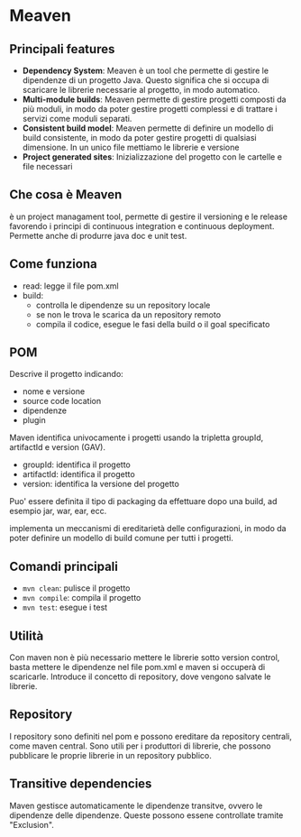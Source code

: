 # Meaven

## Principali features

- **Dependency System**: Meaven è un tool che permette di gestire le dipendenze di un progetto Java. Questo significa che si occupa di scaricare le librerie necessarie al progetto, in modo automatico.
- **Multi-module builds**: Meaven permette di gestire progetti composti da più moduli, in modo da poter gestire progetti complessi e di trattare i servizi come moduli separati.
- **Consistent build model**: Meaven permette di definire un modello di build consistente, in modo da poter gestire progetti di qualsiasi dimensione.
  In un unico file mettiamo le librerie e versione
- **Project generated sites**: Inizializzazione del progetto con le cartelle e file necessari

## Che cosa è Meaven

è un project managament tool, permette di gestire il versioning e le release favorendo i principi di continuous integration e continuous deployment.
Permette anche di produrre java doc e unit test.

## Come funziona

- read: legge il file pom.xml
- build:
  - controlla le dipendenze su un repository locale
  - se non le trova le scarica da un repository remoto
  - compila il codice, esegue le fasi della build o il goal specificato

## POM

Descrive il progetto indicando:

- nome e versione
- source code location
- dipendenze
- plugin

Maven identifica univocamente i progetti usando la tripletta groupId, artifactId e version (GAV).

- groupId: identifica il progetto
- artifactId: identifica il progetto
- version: identifica la versione del progetto

Puo' essere definita il tipo di packaging da effettuare dopo una build, ad esempio jar, war, ear, ecc.

implementa un meccanismi di ereditarietà delle configurazioni, in modo da poter definire un modello di build comune per tutti i progetti.

## Comandi principali

- `mvn clean`: pulisce il progetto
- `mvn compile`: compila il progetto
- `mvn test`: esegue i test

## Utilità

Con maven non è più necessario mettere le librerie sotto version control, basta mettere le dipendenze nel file pom.xml e maven si occuperà di scaricarle.
Introduce il concetto di repository, dove vengono salvate le librerie.

## Repository

I repository sono definiti nel pom e possono ereditare da repository centrali, come maven central.
Sono utili per i produttori di librerie, che possono pubblicare le proprie librerie in un repository pubblico.

## Transitive dependencies

Maven gestisce automaticamente le dipendenze transitve, ovvero le dipendenze delle dipendenze.
Queste possono essene controllate tramite "Exclusion".

